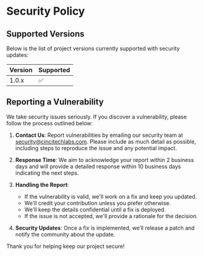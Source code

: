# Security Policy

## Supported Versions

Below is the list of project versions currently supported with security updates:

| Version | Supported          |
| ------- | ------------------ |
| 1.0.x   | :white_check_mark: |

## Reporting a Vulnerability

We take security issues seriously. If you discover a vulnerability, please follow the process outlined below:

1. **Contact Us**: Report vulnerabilities by emailing our security team at [security@cincitechlabs.com](mailto:security@cincitechlabs.com). Please include as much detail as possible, including steps to reproduce the issue and any potential impact.
  
2. **Response Time**: We aim to acknowledge your report within 2 business days and will provide a detailed response within 10 business days indicating the next steps.

3. **Handling the Report**:
   - If the vulnerability is valid, we'll work on a fix and keep you updated.
   - We'll credit your contribution unless you prefer otherwise.
   - We'll keep the details confidential until a fix is deployed.
   - If the issue is not accepted, we'll provide a rationale for the decision.

4. **Security Updates**: Once a fix is implemented, we’ll release a patch and notify the community about the update.

Thank you for helping keep our project secure!
